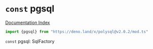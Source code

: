 # `const` pgsql

[Documentation Index](../README.md)

```ts
import {pgsql} from "https://deno.land/x/polysql@v2.0.2/mod.ts"
```

`const` pgsql: SqlFactory

